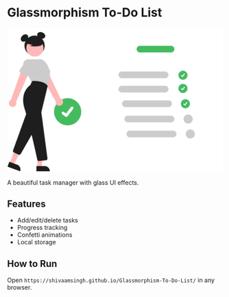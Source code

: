 # Glassmorphism To-Do List
![Preview](images/to-do-list.svg)

A beautiful task manager with glass UI effects.

## Features
- Add/edit/delete tasks
- Progress tracking
- Confetti animations
- Local storage

## How to Run
Open `https://shivaamsingh.github.io/Glassmorphism-To-Do-List/` in any browser.
